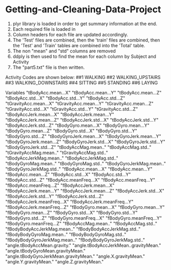 # Getting-and-Cleaning-Data-Project
1.  plyr library is loaded in order to get summary information at the end.  
2.  Each required file is loaded in
3.  Column headers for each file are updated accordingly. 
4.  The 'Test' files are combined, then the 'train' files are combined, then the 'Test' and 'Train' tables are combined into the 'Total' table.
5.  The non "mean" and "std" columns are removed
6.  ddply is then used to find the mean for each column by Subject and Activity
7.  The "part5.txt" file is then written.  

Activity Codes are shown below:
##1 WALKING
##2 WALKING_UPSTAIRS
##3 WALKING_DOWNSTAIRS
##4 SITTING
##5 STANDING
##6 LAYING

Variables
"tBodyAcc.mean...X"
"tBodyAcc.mean...Y"
"tBodyAcc.mean...Z"
"tBodyAcc.std...X"
"tBodyAcc.std...Y"
"tBodyAcc.std...Z"
"tGravityAcc.mean...X"
"tGravityAcc.mean...Y"
"tGravityAcc.mean...Z"
"tGravityAcc.std...X"
"tGravityAcc.std...Y"
"tGravityAcc.std...Z"
"tBodyAccJerk.mean...X"
"tBodyAccJerk.mean...Y"
"tBodyAccJerk.mean...Z"
"tBodyAccJerk.std...X"
"tBodyAccJerk.std...Y"
"tBodyAccJerk.std...Z"
"tBodyGyro.mean...X"
"tBodyGyro.mean...Y"
"tBodyGyro.mean...Z"
"tBodyGyro.std...X"
"tBodyGyro.std...Y"
"tBodyGyro.std...Z"
"tBodyGyroJerk.mean...X"
"tBodyGyroJerk.mean...Y"
"tBodyGyroJerk.mean...Z"
"tBodyGyroJerk.std...X"
"tBodyGyroJerk.std...Y"
"tBodyGyroJerk.std...Z"
"tBodyAccMag.mean.."
"tBodyAccMag.std.."
"tGravityAccMag.mean.."
"tGravityAccMag.std.."
"tBodyAccJerkMag.mean.."
"tBodyAccJerkMag.std.."
"tBodyGyroMag.mean.."
"tBodyGyroMag.std.."
"tBodyGyroJerkMag.mean.."
"tBodyGyroJerkMag.std.."
"fBodyAcc.mean...X"
"fBodyAcc.mean...Y"
"fBodyAcc.mean...Z"
"fBodyAcc.std...X"
"fBodyAcc.std...Y"
"fBodyAcc.std...Z"
"fBodyAcc.meanFreq...X"
"fBodyAcc.meanFreq...Y"
"fBodyAcc.meanFreq...Z"
"fBodyAccJerk.mean...X"
"fBodyAccJerk.mean...Y"
"fBodyAccJerk.mean...Z"
"fBodyAccJerk.std...X"
"fBodyAccJerk.std...Y"
"fBodyAccJerk.std...Z"
"fBodyAccJerk.meanFreq...X"
"fBodyAccJerk.meanFreq...Y"
"fBodyAccJerk.meanFreq...Z"
"fBodyGyro.mean...X"
"fBodyGyro.mean...Y"
"fBodyGyro.mean...Z"
"fBodyGyro.std...X"
"fBodyGyro.std...Y"
"fBodyGyro.std...Z"
"fBodyGyro.meanFreq...X"
"fBodyGyro.meanFreq...Y"
"fBodyGyro.meanFreq...Z"
"fBodyAccMag.mean.."
"fBodyAccMag.std.."
"fBodyBodyAccJerkMag.mean.."
"fBodyBodyAccJerkMag.std.."
"fBodyBodyGyroMag.mean.."
"fBodyBodyGyroMag.std.."
"fBodyBodyGyroJerkMag.mean.."
"fBodyBodyGyroJerkMag.std.."
"angle.tBodyAccMean.gravity."
"angle.tBodyAccJerkMean..gravityMean."
"angle.tBodyGyroMean.gravityMean."
"angle.tBodyGyroJerkMean.gravityMean."
"angle.X.gravityMean."
"angle.Y.gravityMean."
"angle.Z.gravityMean."
